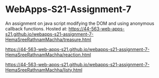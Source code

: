 # WebApps-S21-Assignment-7
An assignment on java script modifying the DOM and using anonymous callback functions.
Hosted at:
https://44-563-web-apps-s21.github.io/webapps-s21-assignment-7-HemaSreeRathnamMachha/treasure.html

https://44-563-web-apps-s21.github.io/webapps-s21-assignment-7-HemaSreeRathnamMachha/reaction.html

https://44-563-web-apps-s21.github.io/webapps-s21-assignment-7-HemaSreeRathnamMachha/listy.html
